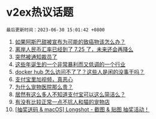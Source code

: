 # v2ex热议话题

`最后更新时间：2023-06-30 15:01:42 +0800`

1. [如果阿斯巴甜被宣布为可能的致癌物该怎么办？](https://www.v2ex.com/t/952818)
1. [离岸人民币汇率已经到了 7.25 了，未来还会再降么](https://www.v2ex.com/t/952927)
1. [突然被通知裁员了](https://www.v2ex.com/t/952885)
1. [这些年诞生的一个非常暴利而又低调的一个行业](https://www.v2ex.com/t/952753)
1. [docker hub 怎么访问不了了？这些人是闲的没事干吗？](https://www.v2ex.com/t/952876)
1. [支付宝里加视频，真恶心](https://www.v2ex.com/t/952879)
1. [为什么宠物医院那么贵？](https://www.v2ex.com/t/952915)
1. [居然有这么多人不知道支付宝可以这么简洁么？](https://www.v2ex.com/t/952919)
1. [有没有比较正常一点不坑人和猫的宠物店](https://www.v2ex.com/t/952871)
1. [[抽奖送码 & macOS] Longshot - 截图 & 贴图 抽奖活动！](https://www.v2ex.com/t/952845)

